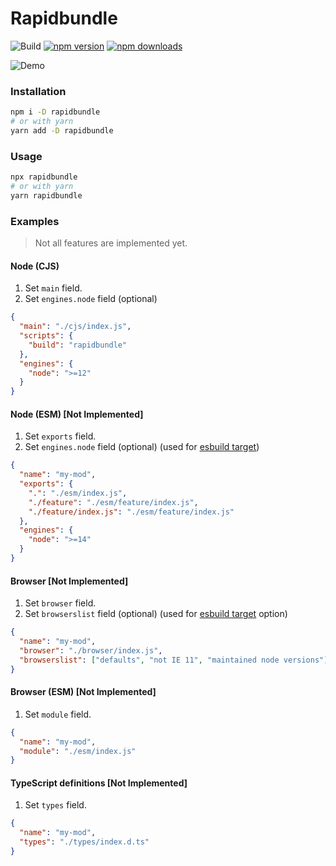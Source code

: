 # Rapidbundle

![Build](https://github.com/umidbekk/rapidbundle/workflows/Main/badge.svg)
[![npm version](https://img.shields.io/npm/v/rapidbundle.svg)](https://www.npmjs.com/package/rapidbundle)
[![npm downloads](https://img.shields.io/npm/dm/rapidbundle.svg)](https://www.npmjs.com/package/rapidbundle)

![Demo](demo.gif)

### Installation

```bash
npm i -D rapidbundle
# or with yarn
yarn add -D rapidbundle
```

### Usage

```bash
npx rapidbundle
# or with yarn
yarn rapidbundle
```

### Examples

> Not all features are implemented yet.

#### Node (CJS)

1. Set `main` field.
2. Set `engines.node` field (optional)

```json
{
  "main": "./cjs/index.js",
  "scripts": {
    "build": "rapidbundle"
  },
  "engines": {
    "node": ">=12"
  }
}
```

#### Node (ESM) [Not Implemented]

1. Set `exports` field.
2. Set `engines.node` field (optional) (used for [esbuild target](https://esbuild.github.io/api/#target))

```json
{
  "name": "my-mod",
  "exports": {
    ".": "./esm/index.js",
    "./feature": "./esm/feature/index.js",
    "./feature/index.js": "./esm/feature/index.js"
  },
  "engines": {
    "node": ">=14"
  }
}
```

#### Browser [Not Implemented]

1. Set `browser` field.
2. Set `browserslist` field (optional) (used for [esbuild target](https://esbuild.github.io/api/#target) option)

```json
{
  "name": "my-mod",
  "browser": "./browser/index.js",
  "browserslist": ["defaults", "not IE 11", "maintained node versions"]
}
```

#### Browser (ESM) [Not Implemented]

1. Set `module` field.

```json
{
  "name": "my-mod",
  "module": "./esm/index.js"
}
```

#### TypeScript definitions [Not Implemented]

1. Set `types` field.

```json
{
  "name": "my-mod",
  "types": "./types/index.d.ts"
}
```
